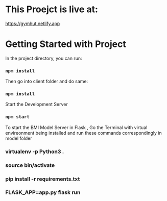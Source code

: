 # This Proejct is live at:
https://gymhut.netlify.app

# Getting Started with Project

In the project directory, you can run:

### `npm install`

Then go into client folder and do same:

### `npm install`

Start the Development Server

### `npm start`

To start the BMI Model Server in Flask , Go the Terminal with virtual envireonment being installed and run these commands correspondingly in model folder

### virtualenv -p Python3 .

### source bin/activate

### pip install -r requirements.txt

### FLASK_APP=app.py flask run

